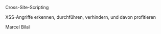 Cross-Site-Scripting

XSS-Angriffe erkennen, durchführen, verhindern, und davon profitieren

Marcel Bilal
